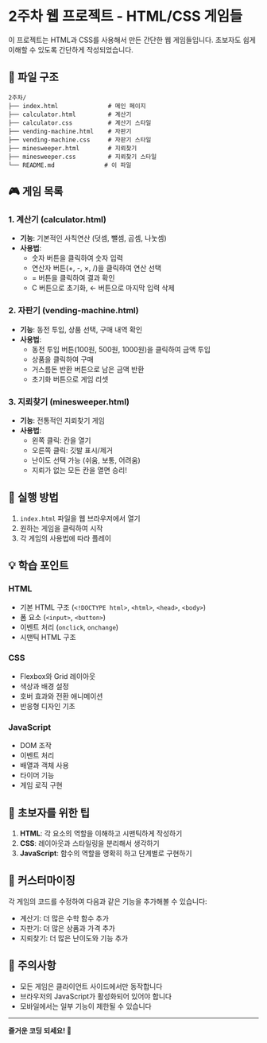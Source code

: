 # 2주차 웹 프로젝트 - HTML/CSS 게임들

이 프로젝트는 HTML과 CSS를 사용해서 만든 간단한 웹 게임들입니다. 초보자도 쉽게 이해할 수 있도록 간단하게 작성되었습니다.

## 📁 파일 구조

```
2주차/
├── index.html              # 메인 페이지
├── calculator.html         # 계산기
├── calculator.css          # 계산기 스타일
├── vending-machine.html    # 자판기
├── vending-machine.css     # 자판기 스타일
├── minesweeper.html        # 지뢰찾기
├── minesweeper.css         # 지뢰찾기 스타일
└── README.md              # 이 파일
```

## 🎮 게임 목록

### 1. 계산기 (calculator.html)
- **기능**: 기본적인 사칙연산 (덧셈, 뺄셈, 곱셈, 나눗셈)
- **사용법**: 
  - 숫자 버튼을 클릭하여 숫자 입력
  - 연산자 버튼(+, -, ×, /)을 클릭하여 연산 선택
  - = 버튼을 클릭하여 결과 확인
  - C 버튼으로 초기화, ← 버튼으로 마지막 입력 삭제

### 2. 자판기 (vending-machine.html)
- **기능**: 동전 투입, 상품 선택, 구매 내역 확인
- **사용법**:
  - 동전 투입 버튼(100원, 500원, 1000원)을 클릭하여 금액 투입
  - 상품을 클릭하여 구매
  - 거스름돈 반환 버튼으로 남은 금액 반환
  - 초기화 버튼으로 게임 리셋

### 3. 지뢰찾기 (minesweeper.html)
- **기능**: 전통적인 지뢰찾기 게임
- **사용법**:
  - 왼쪽 클릭: 칸을 열기
  - 오른쪽 클릭: 깃발 표시/제거
  - 난이도 선택 가능 (쉬움, 보통, 어려움)
  - 지뢰가 없는 모든 칸을 열면 승리!

## 🚀 실행 방법

1. `index.html` 파일을 웹 브라우저에서 열기
2. 원하는 게임을 클릭하여 시작
3. 각 게임의 사용법에 따라 플레이

## 💡 학습 포인트

### HTML
- 기본 HTML 구조 (`<!DOCTYPE html>`, `<html>`, `<head>`, `<body>`)
- 폼 요소 (`<input>`, `<button>`)
- 이벤트 처리 (`onclick`, `onchange`)
- 시맨틱 HTML 구조

### CSS
- Flexbox와 Grid 레이아웃
- 색상과 배경 설정
- 호버 효과와 전환 애니메이션
- 반응형 디자인 기초

### JavaScript
- DOM 조작
- 이벤트 처리
- 배열과 객체 사용
- 타이머 기능
- 게임 로직 구현

## 🎯 초보자를 위한 팁

1. **HTML**: 각 요소의 역할을 이해하고 시맨틱하게 작성하기
2. **CSS**: 레이아웃과 스타일링을 분리해서 생각하기
3. **JavaScript**: 함수의 역할을 명확히 하고 단계별로 구현하기

## 🔧 커스터마이징

각 게임의 코드를 수정하여 다음과 같은 기능을 추가해볼 수 있습니다:

- 계산기: 더 많은 수학 함수 추가
- 자판기: 더 많은 상품과 가격 추가
- 지뢰찾기: 더 많은 난이도와 기능 추가

## 📝 주의사항

- 모든 게임은 클라이언트 사이드에서만 동작합니다
- 브라우저의 JavaScript가 활성화되어 있어야 합니다
- 모바일에서는 일부 기능이 제한될 수 있습니다

---

**즐거운 코딩 되세요! 🎉**
